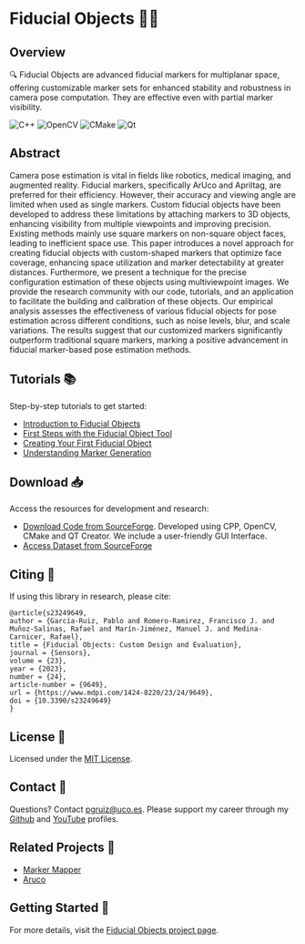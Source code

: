 # Fiducial Objects 🎯🌐

## Overview
🔍 Fiducial Objects are advanced fiducial markers for multiplanar space, offering customizable marker sets for enhanced stability and robustness in camera pose computation. They are effective even with partial marker visibility.

![C++](https://img.shields.io/badge/-C++-00599C?style=flat-square&logo=c)
![OpenCV](https://img.shields.io/badge/-OpenCV-5C3EE8?style=flat-square&logo=OpenCV)
![CMake](https://img.shields.io/badge/CMake-%23008FBA.svg?style=for-the-badge&logo=cmake&logoColor=white)
![Qt](https://img.shields.io/badge/Qt-%23217346.svg?style=for-the-badge&logo=Qt&logoColor=white)

## Abstract
Camera pose estimation is vital in fields like robotics, medical imaging, and augmented reality. Fiducial markers, specifically ArUco and Apriltag, are preferred for their efficiency. However, their accuracy and viewing angle are limited when used as single markers. Custom fiducial objects have been developed to address these limitations by attaching markers to 3D objects, enhancing visibility from multiple viewpoints and improving precision. Existing methods mainly use square markers on non-square object faces, leading to inefficient space use. This paper introduces a novel approach for creating fiducial objects with custom-shaped markers that optimize face coverage, enhancing space utilization and marker detectability at greater distances. Furthermore, we present a technique for the precise configuration estimation of these objects using multiviewpoint images. We provide the research community with our code, tutorials, and an application to facilitate the building and calibration of these objects. Our empirical analysis assesses the effectiveness of various fiducial objects for pose estimation across different conditions, such as noise levels, blur, and scale variations. The results suggest that our customized markers significantly outperform traditional square markers, marking a positive advancement in fiducial marker-based pose estimation methods.

## Tutorials 📚
Step-by-step tutorials to get started:
- [Introduction to Fiducial Objects](https://www.youtube.com/watch?v=YkQfQnKphWk)
- [First Steps with the Fiducial Object Tool](https://www.youtube.com/watch?v=mKcqBrWlq5c)
- [Creating Your First Fiducial Object](https://www.youtube.com/watch?v=R__53asI8Sk)
- [Understanding Marker Generation](https://www.youtube.com/watch?v=atqrqHfE6eE)

## Download 📥
Access the resources for development and research:
- [Download Code from SourceForge](https://sourceforge.net/projects/fiducialobject/). Developed using CPP, OpenCV, CMake and QT Creator. We include a user-friendly GUI Interface.
- [Access Dataset from SourceForge](https://sourceforge.net/projects/fiducialobject-dataset/)

## Citing 📄
If using this library in research, please cite:
```
@article{s23249649,
author = {García-Ruiz, Pablo and Romero-Ramirez, Francisco J. and Muñoz-Salinas, Rafael and Marín-Jiménez, Manuel J. and Medina-Carnicer, Rafael},
title = {Fiducial Objects: Custom Design and Evaluation},
journal = {Sensors},
volume = {23},
year = {2023},
number = {24},
article-number = {9649},
url = {https://www.mdpi.com/1424-8220/23/24/9649},
doi = {10.3390/s23249649}
}
```

## License 📜
Licensed under the [MIT License](https://opensource.org/licenses/MIT).

## Contact 📧
Questions? Contact [pgruiz@uco.es](mailto:pgruiz@uco.es).
Please support my career through my [Github](https://github.com/pabgaru) and [YouTube](https://www.youtube.com/channel/UChmAOYqpthYZoGQ8GW4u2kQ) profiles.

## Related Projects 🔗
- [Marker Mapper](https://www.uco.es/investiga/grupos/ava/portfolio/marker-mapper/)
- [Aruco](https://www.uco.es/investiga/grupos/ava/portfolio/aruco/)

## Getting Started 🚀
For more details, visit the [Fiducial Objects project page](https://www.uco.es/investiga/grupos/ava/portfolio/fiducial-object/).
